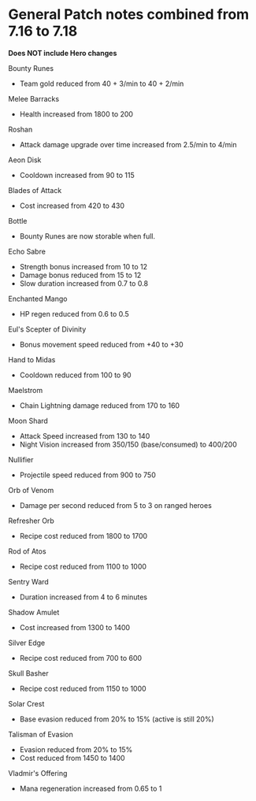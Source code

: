 # General Patch notes combined from 7.16 to 7.18

**Does NOT include Hero changes**

Bounty Runes
* Team gold reduced from 40 + 3/min to 40 + 2/min

Melee Barracks
* Health increased from 1800 to 200

Roshan
* Attack damage upgrade over time increased from 2.5/min to 4/min

Aeon Disk
* Cooldown increased from 90 to 115

Blades of Attack
* Cost increased from 420 to 430

Bottle
* Bounty Runes are now storable when full.

Echo Sabre
* Strength bonus increased from 10 to 12
* Damage bonus reduced from 15 to 12
* Slow duration increased from 0.7 to 0.8

Enchanted Mango
* HP regen reduced from 0.6 to 0.5

Eul's Scepter of Divinity
* Bonus movement speed reduced from +40 to +30

Hand to Midas
* Cooldown reduced from 100 to 90

Maelstrom
* Chain Lightning damage reduced from 170 to 160

Moon Shard
* Attack Speed increased from 130 to 140
* Night Vision increased from 350/150 (base/consumed) to 400/200

Nullifier
* Projectile speed reduced from 900 to 750

Orb of Venom
* Damage per second reduced from 5 to 3 on ranged heroes

Refresher Orb
* Recipe cost reduced from 1800 to 1700

Rod of Atos
* Recipe cost reduced from 1100 to 1000

Sentry Ward
* Duration increased from 4 to 6 minutes

Shadow Amulet
* Cost increased from 1300 to 1400

Silver Edge
* Recipe cost reduced from 700 to 600

Skull Basher
* Recipe cost reduced from 1150 to 1000

Solar Crest
* Base evasion reduced from 20% to 15% (active is still 20%)

Talisman of Evasion
* Evasion reduced from 20% to 15%
* Cost reduced from 1450 to 1400

Vladmir's Offering
* Mana regeneration increased from 0.65 to 1
